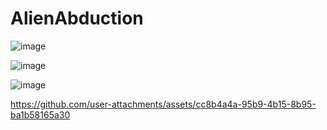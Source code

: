 # AlienAbduction

![image](https://github.com/user-attachments/assets/d789c12e-25be-440e-ad78-866e8bfd49ee)

![image](https://github.com/user-attachments/assets/855bcc38-2f0f-4956-83d6-72ed289de169)

![image](https://github.com/user-attachments/assets/2d46e230-ccb1-4a9f-bffa-9966464499db)

https://github.com/user-attachments/assets/cc8b4a4a-95b9-4b15-8b95-ba1b58165a30

